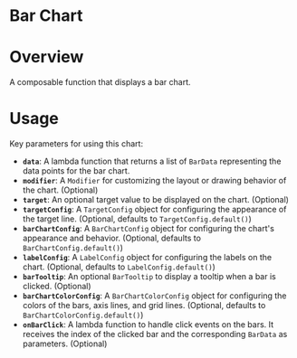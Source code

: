 # Bar Chart

# Overview
A composable function that displays a bar chart.

# Usage
Key parameters for using this chart:

- **`data`**: A lambda function that returns a list of `BarData` representing the data points for the bar chart.
- **`modifier`**: A `Modifier` for customizing the layout or drawing behavior of the chart. (Optional)
- **`target`**: An optional target value to be displayed on the chart. (Optional)
- **`targetConfig`**: A `TargetConfig` object for configuring the appearance of the target line. (Optional, defaults to `TargetConfig.default()`)
- **`barChartConfig`**: A `BarChartConfig` object for configuring the chart's appearance and behavior. (Optional, defaults to `BarChartConfig.default()`)
- **`labelConfig`**: A `LabelConfig` object for configuring the labels on the chart. (Optional, defaults to `LabelConfig.default()`)
- **`barTooltip`**: An optional `BarTooltip` to display a tooltip when a bar is clicked. (Optional)
- **`barChartColorConfig`**: A `BarChartColorConfig` object for configuring the colors of the bars, axis lines, and grid lines. (Optional, defaults to `BarChartColorConfig.default()`)
- **`onBarClick`**: A lambda function to handle click events on the bars. It receives the index of the clicked bar and the corresponding `BarData` as parameters. (Optional)
